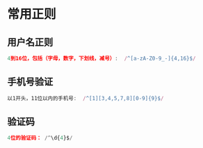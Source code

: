    # 常用正则

## 用户名正则

```js
4到16位，包括（字母，数字，下划线，减号）:	 /^[a-zA-Z0-9_-]{4,16}$/
```



## 手机号验证

```js
以1开头，11位以内的手机号:  /^[1][3,4,5,7,8][0-9]{9}$/ 	
```

## 验证码

```js
4位的验证码： /^\d{4}$/
```





